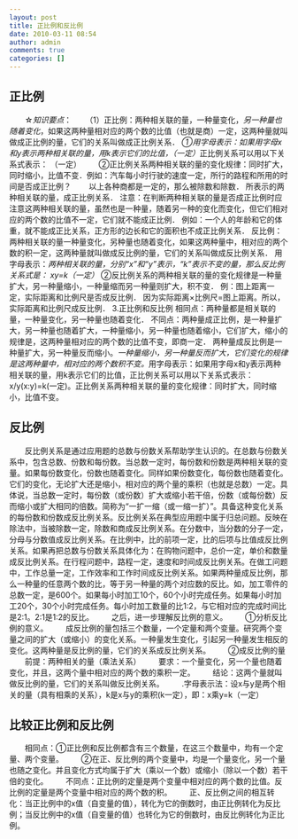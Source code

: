 ```yaml
---
layout: post
title: 正比例和反比例
date: 2010-03-11 08:54
author: admin
comments: true
categories: []
---
```

<h2><a name="1"></a>正比例</h2>
　　☆<em>知识要点</em>：
　　（1）正比例：两种相关联的量，一种量变化，<em>另一种量也随着变化</em>，如果这两种量相对应的两个数的比值（也就是商）一定，这两种量就叫做成正比例的量，它们的关系叫做成正比例关系． <em>①用字母表示：如果用字母x和y表示两种相关联的量，用k表示它们的比值，（一定）</em>正比例关系可以用以下关系式表示： （一定）
　　②正比例关系两种相关联的量的变化规律：同时扩大，同时缩小，比值不变．例如：汽车每小时行驶的速度一定，所行的路程和所用的时间是否成正比例？
　　以上各种商都是一定的，那么被除数和除数． 所表示的两种相关联的量，成正比例关系． 注意：在判断两种相关联的量是否成正比例时应注意这两种相关联的量，虽然也是一种量，随着另一种的变化而变化，但它们相对应的两个数的比值不一定，它们就不能成正比例． 例如：一个人的年龄和它的体重，就不能成正比关系，正方形的边长和它的面积也不成正比例关系． 反比例：两种相关联的量一种量变化，另种量也随着变化，如果这两种量中，相对应的两个数的积一定，这两种量就叫做成反比例的量，它们的关系叫做成反比例关系． 用字母表示：<em>两种相关联的量，分别“x”和“y”表示，“k”表示不变的量，那么反比例关系式是： xy=k（一定）</em> ②反比例关系的两种相关联的量的变化规律是一种量扩大，另一种量缩小，一种量缩而另一种量则扩大，积不变． 例：图上距离一定，实际距离和比例尺是否成反比例． 因为实际距离×比例尺=图上距离。所以，实际距离和比例尺成反比例． 3.正比例和反比例 相同点：两种量都是相关联的量，一种量变化，另一种量也随着变化． 不同点：两种量成正比例，是一种量扩大，另一种量也随着扩大，一种量缩小，另一种量也随着缩小，它们扩大，缩小的规律是，这两种量相对应的两个数的比值不变，即商一定． 两种量成反比例是一种量扩大，另一种量反而缩小。<em>一种量缩小，另一种量反而扩大，它们变化的规律是这两种量中，相对应的两个数积不变。</em>用字母表示：如果用字母x和y表示两种相关联的量，用k表示它们的比值，正比例关系可以用以下关系式表示： x/y(x:y)=k(一定)。正比例关系两种相关联的量的变化规律：同时扩大，同时缩小，比值不变。
<h2><a name="2"></a>反比例</h2>
　　反比例关系是通过应用题的总数与份数关系帮助学生认识的。在总数与份数关系中，包含总数、份数和每份数。当总数一定时，每份数和份数是两种相关联的变量。如果每份数变化，份数也随着变化。同样如果份数变化，每份数也随着变化。它们的变化，无论扩大还是缩小，相对应的两个量的乘积（也就是总数）一定。具体说，当总数一定时，每份数（或份数）扩大或缩小若干倍，份数（或每份数）反而缩小或扩大相同的倍数。简称为“一扩一缩（或一缩一扩）”。具备这种变化关系的每份数和份数成反比例关系。反比例关系在典型应用题中属于归总问题。反映在除法中，当被除数一定，除数和商成反比例关系。在分数中，当分数的分子一定，分母与分数值成反比例关系。在比例中，比的前项一定，比的后项与比值成反比例关系。如果再把总数与份数关系具体化为：在购物问题中，总价一定，单价和数量成反比例关系。在行程问题中，路程一定，速度和时间成反比例关系。在做工问题中，工作总量一定，工作效率和工作时间成反比例关系。如果两种量成反比例，那么一种量的任意两个数的比，等于另一种量的两个对应数的反比。如，加工零件的总数一定，是600个。如果每小时加工10个，60个小时完成任务。如果每小时加工20个，30个小时完成任务。每小时加工数量的比1∶2，与它相对应的完成时间比是2∶1。2∶1是1∶2的反比。
　　之后，进一步理解反比例的意义。
　　①分析反比例的意义。
　　成反比例的量包括三个数量，一个定量和两个变量。研究两个变量之间的扩大（或缩小）的变化关系。一种量发生变化，引起另一种量发生相反的变化。这两种量是反比例的量，它们的关系成反比例关系。
　　②成反比例的量
　　前提：两种相关的量（乘法关系）
　　要求：一个量变化，另一个量也随着变化，并且，这两个量中相对应的两个数的乘积一定。
　　结论：这两个量就叫做反比例的量，它们的关系叫做反比例关系。
　　.字母表示法：设x与y是两个相关的量（具有相乘的关系），k是x与y的乘积(k一定），即：x乘y=k（一定）
<h2><a name="3"></a>比较正比例和反比例</h2>
　　相同点：①正比例和反比例都含有三个数量，在这三个数量中，均有一个定量、两个变量。
　　②在正、反比例的两个变量中，均是一个量变化，另一个量也随之变化。并且变化方式均属于扩大（乘以一个数）或缩小（除以一个数）若干倍的变化。
　　不同点：正比例的定量是两个变量中相对应的两个数的比值。反比例的定量是两个变量中相对应的两个数的积。
　　正、反比例之间的相互转化：当正比例中的x值（自变量的值），转化为它的倒数时，由正比例转化为反比例；当反比例中的x值（自变量的值）也转化为它的倒数时，由反比例转化为正比例。
